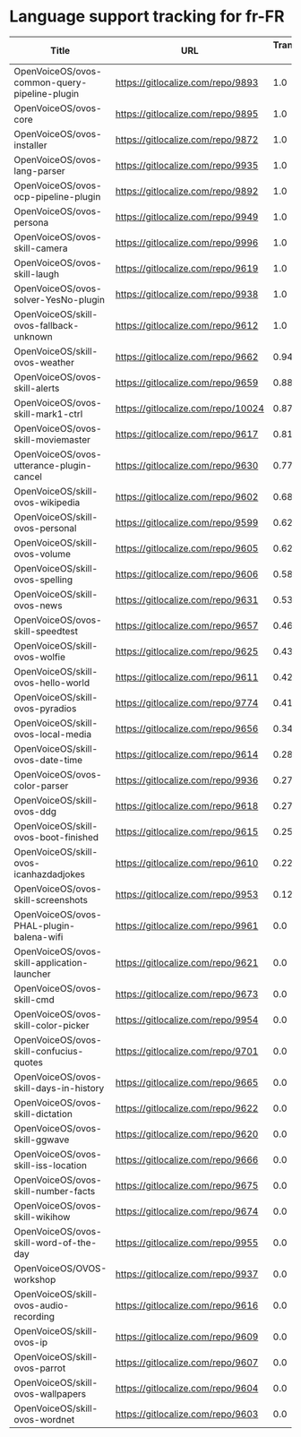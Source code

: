 # Language support tracking for fr-FR

| Title | URL | Translated % | Total Chars | Total Words | Untranslated Chars | Untranslated Words | Translated Chars | Translated Words |
| --- | --- | --- | --- | --- | --- | --- | --- | --- |
| OpenVoiceOS/ovos-common-query-pipeline-plugin | https://gitlocalize.com/repo/9893 | 1.0 | 67 | 15 | 0 | 0 | 67 | 15 |
| OpenVoiceOS/ovos-core | https://gitlocalize.com/repo/9895 | 1.0 | 935 | 153 | 0 | 0 | 935 | 153 |
| OpenVoiceOS/ovos-installer | https://gitlocalize.com/repo/9872 | 1.0 | 7222 | 1090 | 0 | 0 | 7222 | 1090 |
| OpenVoiceOS/ovos-lang-parser | https://gitlocalize.com/repo/9935 | 1.0 | 1099 | 159 | 0 | 0 | 1099 | 159 |
| OpenVoiceOS/ovos-ocp-pipeline-plugin | https://gitlocalize.com/repo/9892 | 1.0 | 2606 | 304 | 0 | 0 | 2606 | 304 |
| OpenVoiceOS/ovos-persona | https://gitlocalize.com/repo/9949 | 1.0 | 5600 | 690 | 0 | 0 | 5600 | 690 |
| OpenVoiceOS/ovos-skill-camera | https://gitlocalize.com/repo/9996 | 1.0 | 310 | 62 | 0 | 0 | 310 | 62 |
| OpenVoiceOS/ovos-skill-laugh | https://gitlocalize.com/repo/9619 | 1.0 | 291 | 41 | 0 | 0 | 291 | 41 |
| OpenVoiceOS/ovos-solver-YesNo-plugin | https://gitlocalize.com/repo/9938 | 1.0 | 812 | 156 | 0 | 0 | 812 | 156 |
| OpenVoiceOS/skill-ovos-fallback-unknown | https://gitlocalize.com/repo/9612 | 1.0 | 829 | 175 | 0 | 0 | 829 | 175 |
| OpenVoiceOS/skill-ovos-weather | https://gitlocalize.com/repo/9662 | 0.94 | 13442 | 2230 | 838 | 135 | 12604 | 2095 |
| OpenVoiceOS/ovos-skill-alerts | https://gitlocalize.com/repo/9659 | 0.88 | 6736 | 1159 | 779 | 153 | 5957 | 1006 |
| OpenVoiceOS/ovos-skill-mark1-ctrl | https://gitlocalize.com/repo/10024 | 0.87 | 2778 | 463 | 371 | 69 | 2407 | 394 |
| OpenVoiceOS/ovos-skill-moviemaster | https://gitlocalize.com/repo/9617 | 0.81 | 4577 | 639 | 865 | 130 | 3712 | 509 |
| OpenVoiceOS/ovos-utterance-plugin-cancel | https://gitlocalize.com/repo/9630 | 0.77 | 220 | 36 | 50 | 8 | 170 | 28 |
| OpenVoiceOS/skill-ovos-wikipedia | https://gitlocalize.com/repo/9602 | 0.68 | 1339 | 195 | 423 | 58 | 916 | 137 |
| OpenVoiceOS/skill-ovos-personal | https://gitlocalize.com/repo/9599 | 0.62 | 1027 | 148 | 387 | 52 | 640 | 96 |
| OpenVoiceOS/skill-ovos-volume | https://gitlocalize.com/repo/9605 | 0.62 | 1485 | 266 | 566 | 98 | 919 | 168 |
| OpenVoiceOS/skill-ovos-spelling | https://gitlocalize.com/repo/9606 | 0.58 | 238 | 35 | 100 | 16 | 138 | 19 |
| OpenVoiceOS/skill-ovos-news | https://gitlocalize.com/repo/9631 | 0.53 | 630 | 86 | 298 | 36 | 332 | 50 |
| OpenVoiceOS/ovos-skill-speedtest | https://gitlocalize.com/repo/9657 | 0.46 | 560 | 80 | 305 | 33 | 255 | 47 |
| OpenVoiceOS/skill-ovos-wolfie | https://gitlocalize.com/repo/9625 | 0.43 | 724 | 116 | 416 | 60 | 308 | 56 |
| OpenVoiceOS/skill-ovos-hello-world | https://gitlocalize.com/repo/9611 | 0.42 | 503 | 86 | 292 | 42 | 211 | 44 |
| OpenVoiceOS/skill-ovos-pyradios | https://gitlocalize.com/repo/9774 | 0.41 | 63 | 7 | 37 | 3 | 26 | 4 |
| OpenVoiceOS/skill-ovos-local-media | https://gitlocalize.com/repo/9656 | 0.34 | 1352 | 254 | 888 | 162 | 464 | 92 |
| OpenVoiceOS/skill-ovos-date-time | https://gitlocalize.com/repo/9614 | 0.28 | 11254 | 2127 | 8072 | 1502 | 3182 | 625 |
| OpenVoiceOS/ovos-color-parser | https://gitlocalize.com/repo/9936 | 0.27 | 170418 | 28597 | 124139 | 21038 | 46279 | 7559 |
| OpenVoiceOS/skill-ovos-ddg | https://gitlocalize.com/repo/9618 | 0.27 | 1731 | 287 | 1262 | 198 | 469 | 89 |
| OpenVoiceOS/skill-ovos-boot-finished | https://gitlocalize.com/repo/9615 | 0.25 | 1661 | 202 | 1243 | 168 | 418 | 34 |
| OpenVoiceOS/skill-ovos-icanhazdadjokes | https://gitlocalize.com/repo/9610 | 0.22 | 84445 | 15866 | 66166 | 12545 | 18279 | 3321 |
| OpenVoiceOS/ovos-skill-screenshots | https://gitlocalize.com/repo/9953 | 0.12 | 276 | 45 | 244 | 40 | 32 | 5 |
| OpenVoiceOS/ovos-PHAL-plugin-balena-wifi | https://gitlocalize.com/repo/9961 | 0.0 | 753 | 131 | 753 | 131 | 0 | 0 |
| OpenVoiceOS/ovos-skill-application-launcher | https://gitlocalize.com/repo/9621 | 0.0 | 533 | 61 | 533 | 61 | 0 | 0 |
| OpenVoiceOS/ovos-skill-cmd | https://gitlocalize.com/repo/9673 | 0.0 | 101 | 11 | 101 | 11 | 0 | 0 |
| OpenVoiceOS/ovos-skill-color-picker | https://gitlocalize.com/repo/9954 | 0.0 | 643 | 107 | 643 | 107 | 0 | 0 |
| OpenVoiceOS/ovos-skill-confucius-quotes | https://gitlocalize.com/repo/9701 | 0.0 | 10694 | 1962 | 10694 | 1962 | 0 | 0 |
| OpenVoiceOS/ovos-skill-days-in-history | https://gitlocalize.com/repo/9665 | 0.0 | 10846902 | 1751706 | 10846902 | 1751706 | 0 | 0 |
| OpenVoiceOS/ovos-skill-dictation | https://gitlocalize.com/repo/9622 | 0.0 | 6855 | 969 | 6855 | 969 | 0 | 0 |
| OpenVoiceOS/ovos-skill-ggwave | https://gitlocalize.com/repo/9620 | 0.0 | 724 | 81 | 724 | 81 | 0 | 0 |
| OpenVoiceOS/ovos-skill-iss-location | https://gitlocalize.com/repo/9666 | 0.0 | 2993 | 483 | 2993 | 483 | 0 | 0 |
| OpenVoiceOS/ovos-skill-number-facts | https://gitlocalize.com/repo/9675 | 0.0 | 557 | 76 | 557 | 76 | 0 | 0 |
| OpenVoiceOS/ovos-skill-wikihow | https://gitlocalize.com/repo/9674 | 0.0 | 471 | 74 | 471 | 74 | 0 | 0 |
| OpenVoiceOS/ovos-skill-word-of-the-day | https://gitlocalize.com/repo/9955 | 0.0 | 114 | 29 | 114 | 29 | 0 | 0 |
| OpenVoiceOS/OVOS-workshop | https://gitlocalize.com/repo/9937 | 0.0 | 5 | 2 | 5 | 2 | 0 | 0 |
| OpenVoiceOS/skill-ovos-audio-recording | https://gitlocalize.com/repo/9616 | 0.0 | 2458 | 375 | 2458 | 375 | 0 | 0 |
| OpenVoiceOS/skill-ovos-ip | https://gitlocalize.com/repo/9609 | 0.0 | 1009 | 190 | 1009 | 190 | 0 | 0 |
| OpenVoiceOS/skill-ovos-parrot | https://gitlocalize.com/repo/9607 | 0.0 | 2052 | 360 | 2052 | 360 | 0 | 0 |
| OpenVoiceOS/skill-ovos-wallpapers | https://gitlocalize.com/repo/9604 | 0.0 | 1304 | 133 | 1304 | 133 | 0 | 0 |
| OpenVoiceOS/skill-ovos-wordnet | https://gitlocalize.com/repo/9603 | 0.0 | 923 | 163 | 923 | 163 | 0 | 0 |
